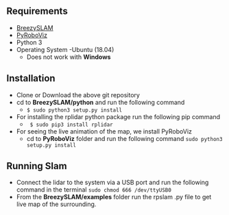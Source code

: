 
## Requirements
 * [BreezySLAM](https://github.com/simondlevy/BreezySLAM)
* [PyRoboViz](https://github.com/simondlevy/PyRoboViz)
* Python 3 
* Operating System -Ubuntu (18.04)
    * Does not work with **Windows**


## Installation
* Clone or Download the above git repository 
* cd to __BreezySLAM/python__ and run the following command
  * `$ sudo python3 setup.py install`    
* For installing the rplidar python package run the following pip command 
  * ` $ sudo pip3 install rplidar`
* For seeing the live animation of the map, we install PyRoboViz
    * cd to __PyRoboViz__ folder and run the following command
      `sudo python3 setup.py install `

## Running Slam
* Connect the lidar to the system via a USB port and run the following command in the terminal
`sudo chmod 666 /dev/ttyUSB0 `
* From the **BreezySLAM/examples** folder run the rpslam .py file to get live map of the surrounding.

